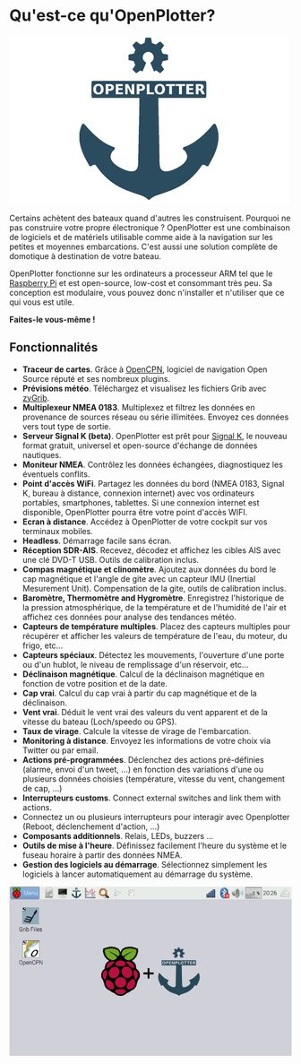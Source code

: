 # Qu'est-ce qu'OpenPlotter?

![OpenPlotter logo](../en/openplotter500x300.png)

Certains achètent des bateaux quand d'autres les construisent. Pourquoi ne pas construire votre propre électronique ?
OpenPlotter est une combinaison de logiciels et de matériels utilisable comme aide à la navigation sur les petites et moyennes embarcations. C'est aussi une solution complète de domotique à destination de votre bateau. 

OpenPlotter fonctionne sur les ordinateurs a processeur ARM tel que le [Raspberry Pi](https://www.raspberrypi.org/) et est open-source, low-cost et consommant très peu. Sa conception est modulaire, vous pouvez donc n'installer et n'utiliser que ce qui vous est utile. 

**Faites-le vous-même !**

## Fonctionnalités

* **Traceur de cartes**. Grâce à  [OpenCPN](http://opencpn.org), logiciel de navigation Open Source réputé et ses nombreux plugins.
* **Prévisions météo**. Téléchargez et visualisez les fichiers Grib avec [zyGrib](http://www.zygrib.org).
* **Multiplexeur NMEA 0183**. Multiplexez et filtrez les données en provenance de sources réseau ou série illimitées. Envoyez ces données vers tout type de sortie.
* **Serveur Signal K (beta)**. OpenPlotter est prêt pour [Signal K](http://signalk.org/), le nouveau format gratuit, universel et open-source d'échange de données nautiques.
* **Moniteur NMEA**. Contrôlez les données échangées, diagnostiquez les éventuels conflits.
* **Point d'accès WiFi**. Partagez les données du bord (NMEA 0183, Signal K, bureau à distance, connexion internet) avec vos ordinateurs portables, smartphones, tablettes. Si une connexion internet est disponible, OpenPlotter pourra être votre point d'accès WIFI.
* **Ecran à distance**. Accédez à OpenPlotter de votre cockpit sur vos terminaux mobiles.
* **Headless**. Démarrage facile sans écran.
* **Réception SDR-AIS**. Recevez, décodez et affichez les cibles AIS avec une clé DVD-T USB. Outils de calibration inclus.
* **Compas magnétique et clinomètre**.  Ajoutez aux données du bord le cap magnétique et l'angle de gite avec un capteur IMU (Inertial Mesurement Unit). Compensation de la gite, outils de calibration inclus.
* **Baromètre, Thermomètre and Hygromètre**. Enregistrez l'historique de la pression atmosphérique, de la température et de l'humidité de l'air et affichez ces données pour analyse des tendances météo.
* **Capteurs de température multiples**. Placez des capteurs multiples pour récupérer et afficher les valeurs de température de l'eau, du moteur, du frigo, etc...
* **Capteurs spéciaux**. Détectez les mouvements, l'ouverture d'une porte ou d'un hublot, le niveau de remplissage d'un réservoir, etc...
* **Déclinaison magnétique**. Calcul de la déclinaison magnétique en fonction de votre position et de la date.
* **Cap vrai**. Calcul du cap vrai à partir du cap magnétique et de la déclinaison.
* **Vent vrai**. Déduit le vent vrai des valeurs du vent apparent et de la vitesse du bateau (Loch/speedo ou GPS).
* **Taux de virage**. Calcule la vitesse de virage de l'embarcation.
* **Monitoring à distance**. Envoyez les informations de votre choix via Twitter ou par email.
* **Actions pré-programmées**. Déclenchez des actions pré-définies (alarme, envoi d'un tweet, ...) en fonction des variations d'une ou plusieurs données choisies (température, vitesse du vent, changement de cap, ...)
* **Interrupteurs customs**. Connect external switches and link them with actions.
* Connectez un ou plusieurs interrupteurs pour interagir avec Openplotter (Reboot, déclenchement d'action, ...)
* **Composants additionnels**. Relais, LEDs, buzzers ...
* **Outils de mise à l'heure**. Définissez facilement l'heure du système et le fuseau horaire à partir des données NMEA.
* **Gestion des logiciels au démarrage**. Sélectionnez simplement les logiciels à lancer automatiquement au démarrage du système.

![OpenPlotter desktop](../en/openplotter.png)